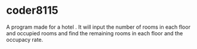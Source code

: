# coder8115
A program made for a hotel . It will input the number of rooms in each floor and occupied rooms and find the remaining rooms in each floor and the occupacy rate.
